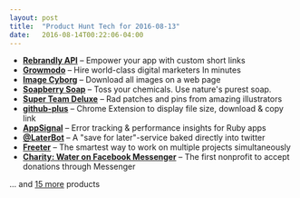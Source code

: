 ```yaml
---
layout: post
title:  "Product Hunt Tech for 2016-08-13"
date:   2016-08-14T00:22:06-04:00
---
```


* **[Rebrandly API](https://www.producthunt.com/tech/rebrandly-api?utm_campaign=producthunt-api&utm_medium=api&utm_source=Application%3A+Daily+Digest+RSS+%28ID%3A+3202%29)** – Empower your app with custom short links
* **[Growmodo](https://www.producthunt.com/tech/growmodo?utm_campaign=producthunt-api&utm_medium=api&utm_source=Application%3A+Daily+Digest+RSS+%28ID%3A+3202%29)** – Hire world-class digital marketers In minutes
* **[Image Cyborg](https://www.producthunt.com/tech/image-cyborg?utm_campaign=producthunt-api&utm_medium=api&utm_source=Application%3A+Daily+Digest+RSS+%28ID%3A+3202%29)** – Download all images on a web page
* **[Soapberry Soap](https://www.producthunt.com/tech/soapberry-soap?utm_campaign=producthunt-api&utm_medium=api&utm_source=Application%3A+Daily+Digest+RSS+%28ID%3A+3202%29)** – Toss your chemicals. Use nature's purest soap.
* **[Super Team Deluxe](https://www.producthunt.com/tech/super-team-deluxe?utm_campaign=producthunt-api&utm_medium=api&utm_source=Application%3A+Daily+Digest+RSS+%28ID%3A+3202%29)** – Rad patches and pins from amazing illustrators
* **[github-plus](https://www.producthunt.com/tech/github-plus?utm_campaign=producthunt-api&utm_medium=api&utm_source=Application%3A+Daily+Digest+RSS+%28ID%3A+3202%29)** – Chrome Extension to display file size, download & copy link
* **[AppSignal](https://www.producthunt.com/tech/appsignal?utm_campaign=producthunt-api&utm_medium=api&utm_source=Application%3A+Daily+Digest+RSS+%28ID%3A+3202%29)** – Error tracking & performance insights for Ruby apps
* **[@LaterBot](https://www.producthunt.com/tech/laterbot?utm_campaign=producthunt-api&utm_medium=api&utm_source=Application%3A+Daily+Digest+RSS+%28ID%3A+3202%29)** – A "save for later"-service baked directly into twitter
* **[Freeter](https://www.producthunt.com/tech/freeter-2?utm_campaign=producthunt-api&utm_medium=api&utm_source=Application%3A+Daily+Digest+RSS+%28ID%3A+3202%29)** – The smartest way to work on multiple projects simultaneously
* **[Charity: Water on Facebook Messenger](https://www.producthunt.com/tech/charity-water-on-facebook-messenger?utm_campaign=producthunt-api&utm_medium=api&utm_source=Application%3A+Daily+Digest+RSS+%28ID%3A+3202%29)** – The first nonprofit to accept donations through Messenger

… and [15 more](https://www.producthunt.com/tech) products